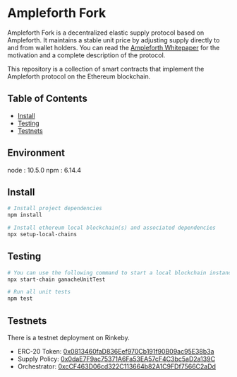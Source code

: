 # Ampleforth Fork

Ampleforth Fork is a decentralized elastic supply protocol based on Ampleforth. It maintains a stable unit price by adjusting supply directly to and from wallet holders. You can read the [Ampleforth Whitepaper](https://www.ampleforth.org/paper/) for the motivation and a complete description of the protocol.

This repository is a collection of smart contracts that implement the Ampleforth protocol on the Ethereum blockchain.

## Table of Contents

- [Install](#install)
- [Testing](#testing)
- [Testnets](#testnets)


## Environment

node : 10.5.0
npm : 6.14.4

## Install

```bash
# Install project dependencies
npm install

# Install ethereum local blockchain(s) and associated dependencies
npx setup-local-chains
```

## Testing

``` bash
# You can use the following command to start a local blockchain instance
npx start-chain ganacheUnitTest

# Run all unit tests
npm test
```

## Testnets
There is a testnet deployment on Rinkeby.
- ERC-20 Token: [0x0813460faD836Eef970Cb191f90B09ac95E38b3a](https://rinkeby.etherscan.io/token/0x027dbcA046ca156De9622cD1e2D907d375e53aa7)
- Supply Policy: [0x0daE7F9ac75371A6Fa53EA57cF4C3bc5aD2a139C](https://rinkeby.etherscan.io/address/0x0daE7F9ac75371A6Fa53EA57cF4C3bc5aD2a139C)
- Orchestrator: [0xcCF463D06cd322C113664b82A1C9FDf7566C2aDd](https://rinkeby.etherscan.io/address/0xcCF463D06cd322C113664b82A1C9FDf7566C2aDd)



